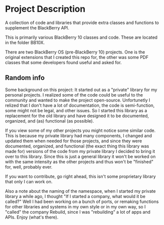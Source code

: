 # Project Description #
A collection of code and libraries that provide extra classes and functions to supplement the BlackBerry API.

This is primarily various BlackBerry 10 classes and code. These are located in the folder BB10X.

There are two BlackBerry OS (pre-BlackBerry 10) projects. One is the original extensions that I created this repo for, the other was some PDF classes that some developers found useful and asked for.

## Random info ##
Some background on this project: It started out as a "private" library for my personal projects. I realized some of the code could be useful to the community and wanted to make the project open-source. Unfortunetly I relized that I don't have a lot of documentation, the code is semi-function, some might not be legal, and other issues. So I started this library as a replacement for the old library and have designed it to be documented, organized, and (as) functional (as possible).

If you view some of my other projects you might notice some similar code. This is because my private library had many components, I changed and updated them when needed for those projects, and since they were documented, organized, and functional (the exact thing this library was made for) versions of the code from my private library I decided to bring it over to this library. Since this is just a general library it won't be worked on with the same intensity as the other projects and thus won't be "finished" for, well, probably ever.

If you want to contribute, go right ahead, this isn't some proprietary library that only I can work on.

Also a note about the naming of the namespace, when I started my private library a while ago, I thought "If I started a company, what would it be called?" Well I had been working on a bunch of ports, or remaking functions for other libraries and systems in my own style or in my own way, so I "called" the company Rebuild, since I was "rebuilding" a lot of apps and APIs. Enjoy (what's there).